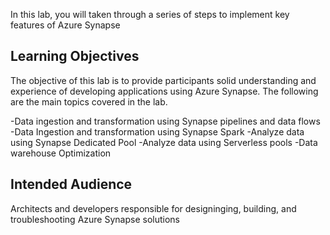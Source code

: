 In this lab, you will taken through a series of steps to implement key features of Azure Synapse

## Learning Objectives
The objective of this lab is to provide participants solid understanding and experience of developing applications using Azure Synapse. The following are the main topics covered in the lab.

-Data ingestion and transformation using Synapse pipelines and data flows
-Data Ingestion and transformation using Synapse Spark
-Analyze data using Synapse Dedicated Pool
-Analyze data using Serverless pools
-Data warehouse Optimization

## Intended Audience

Architects and developers responsible for designinging, building, and troubleshooting  Azure Synapse solutions
